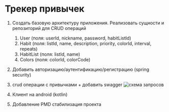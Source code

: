 # Трекер привычек
1. Создать базовую архитектуру приложения. Реализовать сущности и репозиторий для CRUD операций
    1. User (поля: userId, nickname, password, habitListId)
    2. Habit (поля: listId, name, description, priority, colorId, interval, repeats) 
    3. HabitList (поля: listId, name)
    4. Colors (поля: colorId, colorCode)
2. Добавить авторизацию/аутентификацию/регистрацию (spring security)
3. crud операции с привычками + добавить swagger 
![схема запросов](https://sun9-88.userapi.com/impg/qKCBFcNbPy9bFTHYUo46jkP1PFZSUrkV5KQiug/rYUOznOjPRY.jpg?size=1280x599&quality=96&sign=dddc9a98260353489150229dbc5c5a2b&type=album)
    
4. Клиент на android (kotlin)
5. Добавление PMD стабилизация проекта
